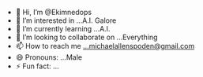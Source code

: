 - 👋 Hi, I’m @Ekimnedops
- 👀 I’m interested in ...A.I. Galore
- 🌱 I’m currently learning ...A.I.
- 💞️ I’m looking to collaborate on ...Everything 
- 📫 How to reach me ...michaelallenspoden@gmail.com
- 😄 Pronouns: ...Male
- ⚡ Fun fact: ...

<!---
Ekimnedops/Ekimnedops is a ✨ special ✨ repository because its `README.md` (this file) appears on your GitHub profile.
You can click the Preview link to take a look at your changes.
--->
